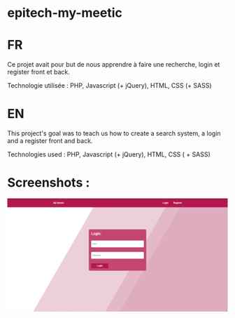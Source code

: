 # epitech-my-meetic

# FR

Ce projet avait pour but de nous apprendre à faire une recherche, login et register front et back. 

Technologie utilisée : PHP, Javascript (+ jQuery), HTML, CSS (+ SASS)


# EN

This project's goal was to teach us how to create a search system, a login and a register front and back.

Technologies used : PHP, Javascript (+ jQuery), HTML, CSS ( + SASS)

# Screenshots :

![Login](./screenshots/login.png)
